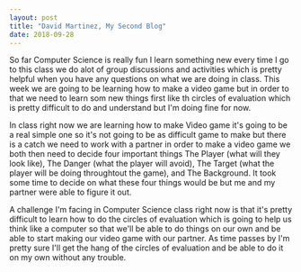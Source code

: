 ```yaml
---
layout: post
title: "David Martinez, My Second Blog"
date: 2018-09-28
---
```


  So far Computer Science is really fun I learn something new every time I go to this class we do alot of group discussions and activities which is pretty helpful when you have any questions on what we are doing in class. This week we are going to be learning how to make a video game but in order to that we need to learn som new things first like th circles of evaluation which is pretty difficult to do and understand but I'm doing fine for now.
  
  In class right now we are learning how to make Video game it's going to be a real simple one so it's not going to be as difficult game to make but there is a catch we need to work with a partner in order to make a video game we both then need to decide four important things The Player (what will they look like), The Danger (what the player will avoid), The Target (what the player will be doing throughtout the game), and The Background. It took some time to decide on what these four things would be but me and my partner were able to figure it out. 
  
  A challenge I'm facing in Computer Science class right now is that it's pretty difficult to learn how to do the circles of evaluation which is going to help us think like a computer so that we'll be able to do things on our own and be able to start making our video game with our partner. As time passes by I'm pretty sure I'll get the hang of the circles of evaluation and be able to do it on my own without any trouble. 
